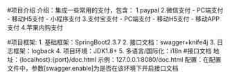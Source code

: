 
#项目介绍
    介绍：集成一些常用的支付，包含：
        1.paypal
        2.微信支付
            - PC端支付
            - 移动H5支付
            - 小程序支付
        3.支付宝支付
            - PC端支付
            - 移动H5支付
            - 移动APP支付
        4.苹果内购支付

#项目框架:
    1. 基础框架：SpringBoot2.3.7
    2. 接口文档：swagger+knife4j
    3. 日志框架：logback
    4. 项目环境：JDK1.8+
    5. 多语言/国际化：i18n
#接口文档
    地址：{localhost}:{port}/doc.html
    示例：127.0.0.1:8080/doc.html
    配置：在配置文件中，参数[swagger.enable]为是否在该环境下开启接口文档

        

